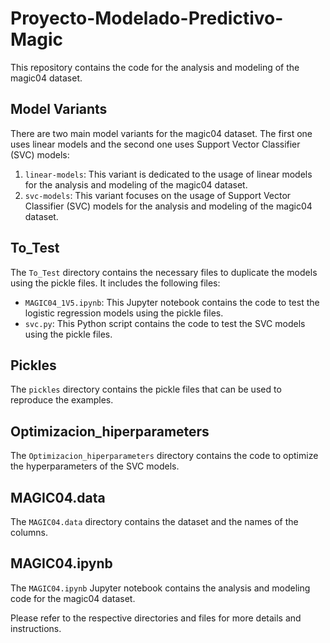 # Proyecto-Modelado-Predictivo-Magic

This repository contains the code for the analysis and modeling of the magic04 dataset.

## Model Variants

There are two main model variants for the magic04 dataset. The first one uses linear models and the second one uses Support Vector Classifier (SVC) models:

1. `linear-models`: This variant is dedicated to the usage of linear models for the analysis and modeling of the magic04 dataset.
2. `svc-models`: This variant focuses on the usage of Support Vector Classifier (SVC) models for the analysis and modeling of the magic04 dataset.

## To_Test

The `To_Test` directory contains the necessary files to duplicate the models using the pickle files. It includes the following files:

- `MAGIC04_1V5.ipynb`: This Jupyter notebook contains the code to test the logistic regression models using the pickle files.
- `svc.py`: This Python script contains the code to test the SVC models using the pickle files.

## Pickles

The `pickles` directory contains the pickle files that can be used to reproduce the examples.

## Optimizacion_hiperparameters

The `Optimizacion_hiperparameters` directory contains the code to optimize the hyperparameters of the SVC models.

## MAGIC04.data

The `MAGIC04.data` directory contains the dataset and the names of the columns.

## MAGIC04.ipynb

The `MAGIC04.ipynb` Jupyter notebook contains the analysis and modeling code for the magic04 dataset.

Please refer to the respective directories and files for more details and instructions.